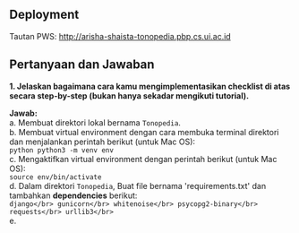 ## Deployment
Tautan PWS: http://arisha-shaista-tonopedia.pbp.cs.ui.ac.id

## Pertanyaan dan Jawaban
**1. Jelaskan bagaimana cara kamu mengimplementasikan checklist di atas secara step-by-step (bukan hanya sekadar mengikuti tutorial).** </br>  
   
   **Jawab:** </br>
     a. Membuat direktori lokal bernama `Tonopedia`. </br>
     b. Membuat virtual environment dengan cara membuka terminal direktori dan menjalankan perintah berikut (untuk Mac OS): </br>
        ```python
        python3 -m venv env
        ```
        </br>
     c. Mengaktifkan virtual environment dengan perintah berikut (untuk Mac OS): </br>
        ```
        source env/bin/activate
        ```
        </br>
     d. Dalam direktori `Tonopedia`, Buat file bernama 'requirements.txt' dan tambahkan __dependencies__ berikut: </br>
        ```
        django</br>
        gunicorn</br>
        whitenoise</br>
        psycopg2-binary</br>
        requests</br>
        urllib3</br>
        ```
        </br>
     e. 
